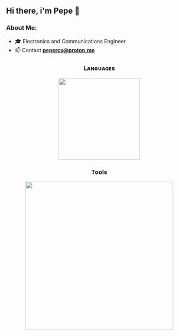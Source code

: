 ## Hi there, i'm Pepe 👋

### About Me:
- 🎓 Electronics and Communications Engineer
- 📫 Contact **pepercx@proton.me**

<!--Languages and Tools Section-->       
<h3 align="center">Lᴀɴɢᴜᴀɢᴇs</h3> 
<p align="center">
<img width="220px"  src="https://skillicons.dev/icons?i=py,js,cs&perline=4"  />
</p>
<h3 align="center">Tools</h3>
<p align="center">
<img width="400px"  src="https://skillicons.dev/icons?i=vscode,pycharm,docker,postgres,firebase,figma,godot,linux,postman,bash&perline=10"  />
</p>
